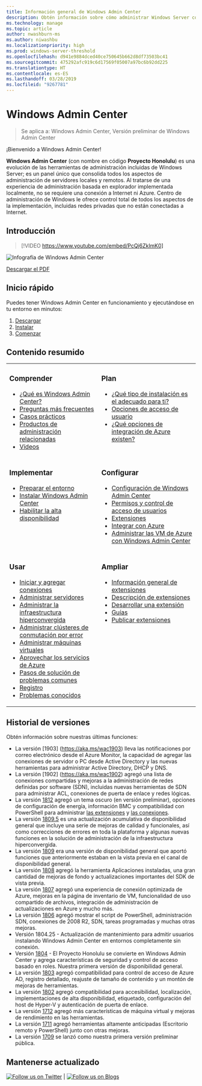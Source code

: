 ```yaml
---
title: Información general de Windows Admin Center
description: Obtén información sobre cómo administrar Windows Server con Windows Admin Center (Proyecto Honolulu)
ms.technology: manage
ms.topic: article
author: nwashburn-ms
ms.author: niwashbu
ms.localizationpriority: high
ms.prod: windows-server-threshold
ms.openlocfilehash: d941e9884dced40ce750645b662d8df73503bc41
ms.sourcegitcommit: 475292afc919c6d17569f05007a97bc6b92dd225
ms.translationtype: HT
ms.contentlocale: es-ES
ms.lasthandoff: 03/28/2019
ms.locfileid: "9267781"
---
```

# Windows Admin Center

>Se aplica a: Windows Admin Center, Versión preliminar de Windows Admin Center

¡Bienvenido a Windows Admin Center!

**Windows Admin Center** (con nombre en código **Proyecto Honolulu**) es una evolución de las herramientas de administración incluidas de Windows Server; es un panel único que consolida todos los aspectos de administración de servidores locales y remotos. Al tratarse de una experiencia de administración basada en explorador implementada localmente, no se requiere una conexión a Internet ni Azure. Centro de administración de Windows le ofrece control total de todos los aspectos de la implementación, incluidas redes privadas que no están conectadas a Internet.

## Introducción

>[!VIDEO https://www.youtube.com/embed/PcQj6ZklmK0]

![Infografía de Windows Admin Center](media/WAC1809Poster_thumb.PNG)

[Descargar el PDF](https://github.com/MicrosoftDocs/windowsserverdocs/raw/master/WindowsServerDocs/manage/windows-admin-center/media/WindowsAdminCenter1809Poster.pdf)

## Inicio rápido

Puedes tener Windows Admin Center en funcionamiento y ejecutándose en tu entorno en minutos:

1. [Descargar](https://aka.ms/windowsadmincenter)
2. [Instalar](deploy/install.md)
3. [Comenzar](use/get-started.md)

## Contenido resumido

<table>
    <tr></tr>
    <tr>
        <td style="vertical-align: top;">
            <h3>Comprender</h3>
            <ul>
            <li><a href="understand/what-is.md">¿Qué es Windows Admin Center?</a>
            <li><a href="understand/faq.md">Preguntas más frecuentes</a>
            <li><a href="understand/case-studies.md">Casos prácticos</a>
            <li><a href="understand/related-management.md">Productos de administración relacionadas</a>
            <li><a href="understand/videos.md">Vídeos</a>
            </ul>
        </td>
        <td style="vertical-align: top;">
            <h3>Plan</h3>
            <ul>
            <li><a href="plan/installation-options.md">¿Qué tipo de instalación es el adecuado para ti?</a>
            <li><a href="plan/user-access-options.md">Opciones de acceso de usuario</a>
            <li><a href="plan/azure-integration-options.md">¿Qué opciones de integración de Azure existen?</a>
            <br>
            </ul>
        </td>
    </tr>
    <tr>
        <td style="vertical-align: top;">
            <h3>Implementar</h3>
            <ul>
            <li><a href="deploy/prepare-environment.md">Preparar el entorno</a>
            <li><a href="deploy/install.md">Instalar Windows Admin Center</a>
            <li><a href="deploy/high-availability.md">Habilitar la alta disponibilidad</a>
         </ul>
        </td>
        <td style="vertical-align: top;">
            <h3>Configurar</h3>
            <ul>
            <li><a href="configure/settings.md">Configuración de Windows Admin Center</a>
            <li><a href="configure/user-access-control.md">Permisos y control de acceso de usuarios</a>
            <li><a href="configure/using-extensions.md">Extensiones</a>
            <li><a href="configure/azure-integration.md">Integrar con Azure</a>
            <li><a href="configure/manage-azure-vms.md">Administrar las VM de Azure con Windows Admin Center</a>
            </ul>
        </td>
    </tr>
    <tr>
        <td style="vertical-align: top;">
            <h3>Usar</h3>
            <ul>
            <li><a href="use/get-started.md">Iniciar y agregar conexiones</a>
            <li><a href="use/manage-servers.md">Administrar servidores</a>
            <li><a href="use/manage-hyper-converged.md">Administrar la infraestructura hiperconvergida</a>
            <li><a href="use/manage-failover-clusters.md">Administrar clústeres de conmutación por error</a>
            <li><a href="use/manage-virtual-machines.md">Administrar máquinas virtuales</a>
            <li><a href="use/azure-services.md">Aprovechar los servicios de Azure</a>
            <li><a href="use/troubleshooting.md">Pasos de solución de problemas comunes</a>
            <li><a href="use/logging.md">Registro</a>
            <li><a href="use/known-issues.md">Problemas conocidos</a>
            </ul>
        </td>
        <td style="vertical-align: top;">
            <h3>Ampliar</h3>
            <ul>
            <li><a href="extend/extensibility-overview.md">Información general de extensiones</a>
            <li><a href="extend/understand-extensions.md">Descripción de extensiones</a>
            <li><a href="extend/developing-extensions.md">Desarrollar una extensión</a>
            <li><a href="extend/publish-extensions.md">Guías</a>
            <li><a href="extend/publish-extensions.md">Publicar extensiones</a>
            </ul>
        </td>
    </tr>

</table>

## Historial de versiones

Obtén información sobre nuestras últimas funciones:

- La versión [1903] (https://aka.ms/wac1903) lleva las notificaciones por correo electrónico desde el Azure Monitor, la capacidad de agregar las conexiones de servidor o PC desde Active Directory y las nuevas herramientas para administrar Active Directory, DHCP y DNS.
- La versión [1902] (https://aka.ms/wac1902) agregó una lista de conexiones compartidas y mejoras a la administración de redes definidas por software (SDN), incluidas nuevas herramientas de SDN para administrar ACL, conexiones de puerta de enlace y redes lógicas.
- La versión [1812](https://aka.ms/wac1812) agregó un tema oscuro (en versión preliminar), opciones de configuración de energía, información BMC y compatibilidad con PowerShell para administrar [las extensiones](./configure/using-extensions.md#manage-extensions-with-powershell) y [las conexiones](./use/get-started.md#use-powershell-to-import-or-export-your-connections-with-tags).
- La versión [1809.5](https://aka.ms/wac1809.5) es una actualización acumulativa de disponibilidad general que incluye una serie de mejoras de calidad y funcionales, así como correcciones de errores en toda la plataforma y algunas nuevas funciones en la solución de administración de la infraestructura hiperconvergida.
- La versión [1809](https://cloudblogs.microsoft.com/windowsserver/2018/09/20/windows-admin-center-1809-and-sdk-now-generally-available/) era una versión de disponibilidad general que aportó funciones que anteriormente estaban en la vista previa en el canal de disponibilidad general.
- La versión [1808](https://aka.ms/WACPreview1808-InsiderBlog) agregó la herramienta Aplicaciones instaladas, una gran cantidad de mejoras de fondo y actualizaciones importantes del SDK de vista previa.
- La versión [1807](https://aka.ms/WACPreview1807-InsiderBlog) agregó una experiencia de conexión optimizada de Azure, mejoras en la página de inventario de VM, funcionalidad de uso compartido de archivos, integración de administración de actualizaciones en Azure y mucho más. 
- La versión [1806](https://aka.ms/WACPreview1806-InsiderBlog) agregó mostrar el script de PowerShell, administración SDN, conexiones de 2008 R2, SDN, tareas programadas y muchas otras mejoras.
- Versión 1804.25 - Actualización de mantenimiento para admitir usuarios instalando Windows Admin Center en entornos completamente sin conexión.
- Versión [1804](https://cloudblogs.microsoft.com/windowsserver/2018/04/12/announcing-windows-admin-center-our-reimagined-management-experience/) - El Proyecto Honolulu se convierte en Windows Admin Center y agrega características de seguridad y control de acceso basado en roles. Nuestra primera versión de disponibilidad general.
- La versión [1803](https://blogs.windows.com/windowsexperience/2018/03/13/announcing-project-honolulu-technical-preview-1803-and-rsat-insider-preview-for-windows-10) agregó compatibilidad para control de acceso de Azure AD, registro detallado, reajuste de tamaño de contenido y un montón de mejoras de herramientas.
- La versión [1802](https://blogs.windows.com/windowsexperience/2018/02/13/announcing-windows-server-insider-preview-build-17093-project-honolulu-technical-preview-1802) agregó compatibilidad para accesibilidad, localización, implementaciones de alta disponibilidad, etiquetado, configuración del host de Hyper-V y autenticación de puerta de enlace.
- La versión [1712](https://blogs.windows.com/windowsexperience/2017/12/19/announcing-project-honolulu-technical-preview-1712-build-05002) agregó más características de máquina virtual y mejoras de rendimiento en las herramientas.
- La versión [1711](https://cloudblogs.microsoft.com/windowsserver/2017/12/01/1711-update-to-project-honolulu-technical-preview-is-now-available/) agregó herramientas altamente anticipadas (Escritorio remoto y PowerShell) junto con otras mejoras.
- La versión [1709](https://cloudblogs.microsoft.com/windowsserver/2017/09/22/project-honolulu-technical-preview-is-now-available-for-download/) se lanzó como nuestra primera versión preliminar pública.

## Mantenerse actualizado

<a target="_blank" class="mscom-link twitter-follow-link" title="Síguenos en Twitter" aria-label="Follow us on Twitter" data-info="Twitter" href="https://twitter.com/servermgmt"><picture><source srcset="//img-prod-cms-rt-microsoft-com.akamaized.net/cms/api/am/imageFileData/REOolR" media="(min-width:0)"><img srcset="//img-prod-cms-rt-microsoft-com.akamaized.net/cms/api/am/imageFileData/REOolR" alt="Follow us on Twitter" src="//img-prod-cms-rt-microsoft-com.akamaized.net/cms/api/am/imageFileData/REOolR"></picture></a>
 | 
<a target="_blank" class="mscom-link blogs-follow-link" title="Leer nuestros blogs" aria-label="Visit our Blogs" data-info="Blogs" href="https://blogs.technet.microsoft.com/servermanagement/"><picture><source srcset="//img-prod-cms-rt-microsoft-com.akamaized.net/cms/api/am/imageFileData/REOtyw" media="(min-width:0)"><img srcset="//img-prod-cms-rt-microsoft-com.akamaized.net/cms/api/am/imageFileData/REOtyw" alt="Follow us on Blogs" src="//img-prod-cms-rt-microsoft-com.akamaized.net/cms/api/am/imageFileData/REOtyw"></picture></a>
